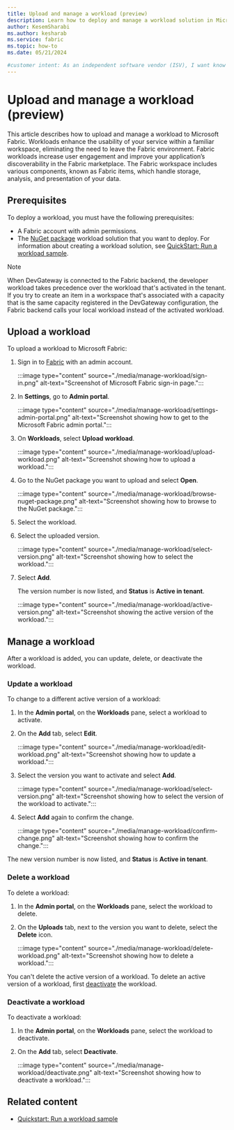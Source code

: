 ```yaml
---
title: Upload and manage a workload (preview)
description: Learn how to deploy and manage a workload solution in Microsoft Fabric to improve performance and user engagement.
author: KesemSharabi
ms.author: kesharab
ms.service: fabric
ms.topic: how-to
ms.date: 05/21/2024

#customer intent: As an independent software vendor (ISV), I want know how to upload my Microsoft Fabric extension workload to integrate my app into the Fabric framework.
---
```


# Upload and manage a workload (preview)

This article describes how to upload and manage a workload to Microsoft Fabric. Workloads enhance the usability of your service within a familiar workspace, eliminating the need to leave the Fabric environment. Fabric workloads increase user engagement and improve your application’s discoverability in the Fabric marketplace. The Fabric workspace includes various components, known as Fabric items, which handle storage, analysis, and presentation of your data.

## Prerequisites

To deploy a workload, you must have the following prerequisites:

* A Fabric account with admin permissions.
* The [NuGet package](https://www.nuget.org/) workload solution that you want to deploy. For information about creating a workload solution, see [QuickStart: Run a workload sample](quickstart-sample.md).

> [!NOTE]
> When DevGateway is connected to the Fabric backend, the developer workload takes precedence over the workload that's activated in the tenant. If you try to create an item in a workspace that's associated with a capacity that is the same capacity registered in the DevGateway configuration, the Fabric backend calls your local workload instead of the activated workload.

## Upload a workload

To upload a workload to Microsoft Fabric:

1. Sign in to [Fabric](https://powerbi.com) with an admin account.

   :::image type="content" source="./media/manage-workload/sign-in.png" alt-text="Screenshot of Microsoft Fabric sign-in page.":::

1. In **Settings**, go to **Admin portal**.

   :::image type="content" source="./media/manage-workload/settings-admin-portal.png" alt-text="Screenshot showing how to get to the Microsoft Fabric admin portal.":::

1. On **Workloads**, select **Upload workload**.

   :::image type="content" source="./media/manage-workload/upload-workload.png" alt-text="Screenshot showing how to upload a workload.":::

1. Go to the NuGet package you want to upload and select **Open**.

   :::image type="content" source="./media/manage-workload/browse-nuget-package.png" alt-text="Screenshot showing how to browse to the NuGet package.":::

1. Select the workload.
1. Select the uploaded version.

   :::image type="content" source="./media/manage-workload/select-version.png" alt-text="Screenshot showing how to select the workload.":::

1. Select **Add**.

   The version number is now listed, and **Status** is **Active in tenant**.

   :::image type="content" source="./media/manage-workload/active-version.png" alt-text="Screenshot showing the active version of the workload.":::

## Manage a workload

After a workload is added, you can update, delete, or deactivate the workload.

### Update a workload

To change to a different active version of a workload:

1. In the **Admin portal**, on the **Workloads** pane, select a workload to activate.
1. On the **Add** tab, select **Edit**.

   :::image type="content" source="./media/manage-workload/edit-workload.png" alt-text="Screenshot showing how to update a workload.":::

1. Select the version you want to activate and select **Add**.

   :::image type="content" source="./media/manage-workload/select-version.png" alt-text="Screenshot showing how to select the version of the workload to activate.":::

1. Select **Add** again to confirm the change.

   :::image type="content" source="./media/manage-workload/confirm-change.png" alt-text="Screenshot showing how to confirm the change.":::

The new version number is now listed, and **Status** is **Active in tenant**.

### Delete a workload

To delete a workload:

1. In the **Admin portal**, on the **Workloads** pane, select the workload to delete.
1. On the **Uploads** tab, next to the version you want to delete, select the **Delete** icon.

   :::image type="content" source="./media/manage-workload/delete-workload.png" alt-text="Screenshot showing how to delete a workload.":::

You can't delete the active version of a workload. To delete an active version of a workload, first [deactivate](#deactivate-a-workload) the workload.

### Deactivate a workload

To deactivate a workload:

1. In the **Admin portal**, on the **Workloads** pane, select the workload to deactivate.
1. On the **Add** tab, select **Deactivate**.

   :::image type="content" source="./media/manage-workload/deactivate.png" alt-text="Screenshot showing how to deactivate a workload.":::

## Related content

* [Quickstart: Run a workload sample](quickstart-sample.md)

